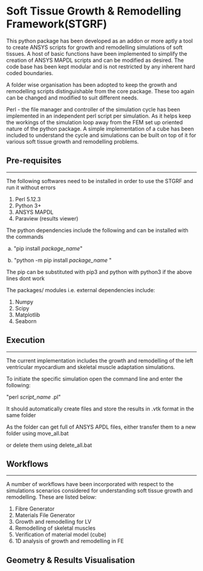# Soft Tissue Growth & Remodelling Framework(STGRF)
This python package has been developed as an addon or more aptly a tool to create ANSYS scripts for growth and remodelling simulations of soft tissues. A host of basic functions have been implemented to simplify the creation of ANSYS MAPDL scripts and can be modified as desired. The code base has been kept modular and is not restricted by any inherent hard coded boundaries. 

A folder wise organisation has been adopted to keep the growth and remodelling scripts distinguishable from the core package. These too again can be changed and modified to suit different needs.

Perl - the file manager and controller of the simulation cycle has been implemented in an independent perl script per simulation. As it helps keep the workings of the simulation loop away from the FEM set up oriented nature of the python package. A simple implementation of a cube has been included to understand the cycle and simulations can be built on top of it for various soft tissue growth and remodelling problems. 

## Pre-requisites

---

The following softwares need to be installed in order to use the STGRF and run it without errors

1. Perl 5.12.3
2. Python 3+
3. ANSYS MAPDL 
4. Paraview (results viewer)

The python dependencies include the following and can be installed with the commands

​	a. "pip install _package_name_"	

​	b. "python -m pip install _package_name_ "  

The pip can be substituted with pip3 and python with python3 if the above lines dont work

The packages/ modules i.e. external dependencies include: 

1. Numpy
2. Scipy
3. Matplotlib
4. Seaborn

## Execution

---

The current implementation includes the growth and remodelling of the left ventricular myocardium and skeletal muscle adaptation simulations.

To initiate the specific simulation open the command line and enter the following:

"perl _script_name_ .pl"

It should automatically create files and store the results in .vtk format in the same folder

As the folder can get full of ANSYS APDL files, either transfer them to a new folder using move_all.bat

or delete them using delete_all.bat

## Workflows

---

A number of workflows have been incorporated with respect to the simulations scenarios considered for understanding soft tissue growth and remodelling. These are listed below: 

1. Fibre Generator
2. Materials File Generator 
3. Growth and remodelling for LV
4. Remodelling of skeletal muscles
5. Verification of material model (cube)
6. 1D analysis of growth and remodelling in FE

## Geometry & Results Visualisation

